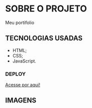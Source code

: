 # SOBRE O PROJETO

Meu portifolio

## TECNOLOGIAS USADAS

- HTML;
- CSS;
- JavaScript.

### DEPLOY
[Acesse por aqui!](https://joaopedroac.github.io/Portifolio/)

## IMAGENS
